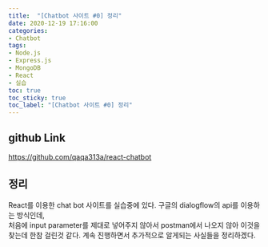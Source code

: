 ```yaml
---
title:  "[Chatbot 사이트 #0] 정리"
date: 2020-12-19 17:16:00
categories:
- Chatbot
tags:
- Node.js
- Express.js
- MongoDB
- React  
- 실습
toc: true
toc_sticky: true
toc_label: "[Chatbot 사이트 #0] 정리"
---
```

## github Link
<https://github.com/qaqa313a/react-chatbot>

## 정리
React를 이용한 chat bot 사이트를 실습중에 있다. 구글의 dialogflow의 api를 이용하는 방식인데,  
처음에 input parameter를 제대로 넣어주지 않아서 postman에서 나오지 않아 이것을 찾는데 한참 걸린것 같다.
계속 진행하면서 추가적으로 알게되는 사실들을 정리하겠다.
